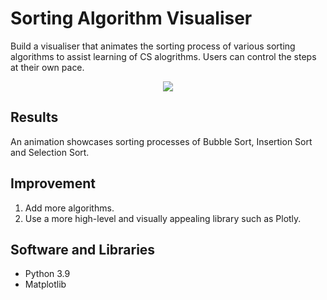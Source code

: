 # Sorting Algorithm Visualiser
Build a visualiser that animates the sorting process of various sorting algorithms to assist learning of CS alogrithms. Users can control the steps at their own pace.

<div align="center">
  <img src="output/anim.gif" alt-"anim">
</div>

## Results
An animation showcases sorting processes of Bubble Sort, Insertion Sort and Selection Sort.

## Improvement
1. Add more algorithms.
2. Use a more high-level and visually appealing library such as Plotly.

## Software and Libraries
- Python 3.9
- Matplotlib

